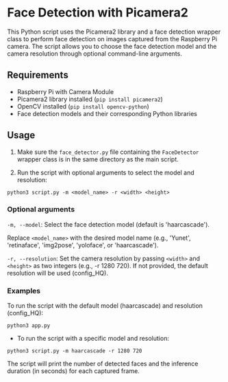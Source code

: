 # Face Detection with Picamera2

This Python script uses the Picamera2 library and a face detection wrapper class to perform face detection on images captured from the Raspberry Pi camera. The script allows you to choose the face detection model and the camera resolution through optional command-line arguments.

## Requirements

- Raspberry Pi with Camera Module
- Picamera2 library installed (`pip install picamera2`)
- OpenCV installed (`pip install opencv-python`)
- Face detection models and their corresponding Python libraries

## Usage

1. Make sure the `face_detector.py` file containing the `FaceDetector` wrapper class is in the same directory as the main script.

2. Run the script with optional arguments to select the model and resolution:

`python3 script.py -m <model_name> -r <width> <height>`

### Optional arguments
`-m, --model`: Select the face detection model (default is 'haarcascade'). 

Replace `<model_name>` with the desired model name (e.g., 'Yunet', 'retinaface', 'img2pose', 'yoloface', or 'haarcascade').

`-r, --resolution`: Set the camera resolution by passing `<width>` and `<height>` as two integers (e.g., -r 1280 720). If not provided, the default resolution will be used (config_HQ).

### Examples
To run the script with the default model (haarcascade) and resolution (config_HQ):

`python3 app.py`  

- To run the script with a specific model and resolution:

`python3 script.py -m haarcascade -r 1280 720`   


The script will print the number of detected faces and the inference duration (in seconds) for each captured frame.
